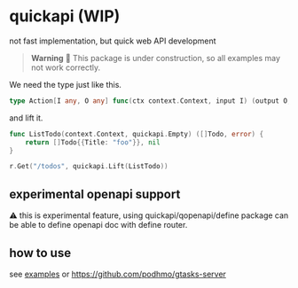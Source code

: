 # quickapi (WIP)

not fast implementation, but quick web API development

> **Warning**
> 🚧 This package is under construction, so all examples may not work correctly.

We need the type just like this.

```go
type Action[I any, O any] func(ctx context.Context, input I) (output O, err error)
```

and lift it.

```go
func ListTodo(context.Context, quickapi.Empty) ([]Todo, error) {
    return []Todo{{Title: "foo"}}, nil
}

r.Get("/todos", quickapi.Lift(ListTodo))
```

## experimental openapi support

:warning: this is experimental feature, using quickapi/qopenapi/define package can be able to define openapi doc with define router.


## how to use

see [examples](_examples)
or https://github.com/podhmo/gtasks-server

